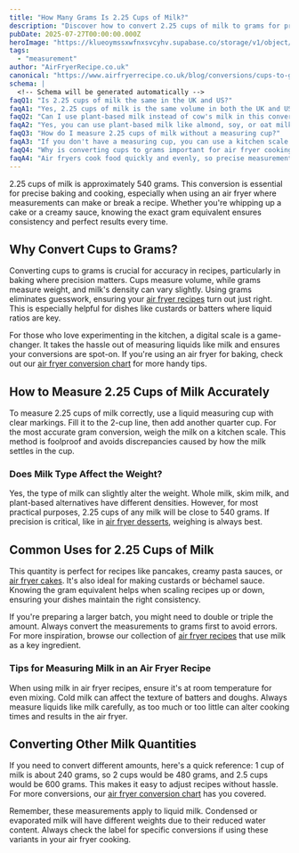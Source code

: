 ```yaml
---
title: "How Many Grams Is 2.25 Cups of Milk?"
description: "Discover how to convert 2.25 cups of milk to grams for precise baking and cooking with this simple guide. Perfect for air fryer recipes!"
pubDate: 2025-07-27T00:00:00.000Z
heroImage: "https://klueoymssxwfnxsvcyhv.supabase.co/storage/v1/object/public/Shmucket/how-many-grams-is-2-25-cups-of-milk.webp"
tags:
  - "measurement"
author: "AirFryerRecipe.co.uk"
canonical: "https://www.airfryerrecipe.co.uk/blog/conversions/cups-to-grams/how-many-grams-is-2-25-cups-of-milk"
schema: |
  <!-- Schema will be generated automatically -->
faqQ1: "Is 2.25 cups of milk the same in the UK and US?"
faqA1: "Yes, 2.25 cups of milk is the same volume in both the UK and US. However, cup sizes can vary slightly in other countries, so it's always best to use a standard measuring cup or convert to grams for accuracy, especially in air fryer recipes where precision matters."
faqQ2: "Can I use plant-based milk instead of cow's milk in this conversion?"
faqA2: "Yes, you can use plant-based milk like almond, soy, or oat milk. The weight will be very close to 540 grams for 2.25 cups, though there might be minor variations due to differences in density. For best results in air fryer baking, weigh the milk instead of relying solely on cup measurements."
faqQ3: "How do I measure 2.25 cups of milk without a measuring cup?"
faqA3: "If you don't have a measuring cup, you can use a kitchen scale to weigh out 540 grams of milk instead. Alternatively, you could use a standard mug (about 240ml) and fill it twice, then add half of another mug to approximate 2.25 cups. However, weighing is more accurate for air fryer recipes."
faqQ4: "Why is converting cups to grams important for air fryer cooking?"
faqA4: "Air fryers cook food quickly and evenly, so precise measurements ensure consistent results. Too much or too little liquid like milk can affect texture and cooking times. Converting cups to grams removes measurement inconsistencies, making your air fryer recipes more reliable every time."
---
```

<p>2.25 cups of milk is approximately 540 grams. This conversion is essential for precise baking and cooking, especially when using an air fryer where measurements can make or break a recipe. Whether you're whipping up a cake or a creamy sauce, knowing the exact gram equivalent ensures consistency and perfect results every time.</p>

<h2>Why Convert Cups to Grams?</h2>
<p>Converting cups to grams is crucial for accuracy in recipes, particularly in baking where precision matters. Cups measure volume, while grams measure weight, and milk's density can vary slightly. Using grams eliminates guesswork, ensuring your <a href=https://www.airfryerrecipe.co.uk/recipes>air fryer recipes</a> turn out just right. This is especially helpful for dishes like custards or batters where liquid ratios are key.</p>
<p>For those who love experimenting in the kitchen, a digital scale is a game-changer. It takes the hassle out of measuring liquids like milk and ensures your conversions are spot-on. If you're using an air fryer for baking, check out our <a href=https://www.airfryerrecipe.co.uk/air-fryer-conversion-chart>air fryer conversion chart</a> for more handy tips.</p>

<h2>How to Measure 2.25 Cups of Milk Accurately</h2>
<p>To measure 2.25 cups of milk correctly, use a liquid measuring cup with clear markings. Fill it to the 2-cup line, then add another quarter cup. For the most accurate gram conversion, weigh the milk on a kitchen scale. This method is foolproof and avoids discrepancies caused by how the milk settles in the cup.</p>

<h3>Does Milk Type Affect the Weight?</h3>
<p>Yes, the type of milk can slightly alter the weight. Whole milk, skim milk, and plant-based alternatives have different densities. However, for most practical purposes, 2.25 cups of any milk will be close to 540 grams. If precision is critical, like in <a href=https://www.airfryerrecipe.co.uk/recipe-category/dessert>air fryer desserts</a>, weighing is always best.</p>

<h2>Common Uses for 2.25 Cups of Milk</h2>
<p>This quantity is perfect for recipes like pancakes, creamy pasta sauces, or <a href=https://www.airfryerrecipe.co.uk/recipe-category/cakes>air fryer cakes</a>. It's also ideal for making custards or béchamel sauce. Knowing the gram equivalent helps when scaling recipes up or down, ensuring your dishes maintain the right consistency.</p>
<p>If you're preparing a larger batch, you might need to double or triple the amount. Always convert the measurements to grams first to avoid errors. For more inspiration, browse our collection of <a href=https://www.airfryerrecipe.co.uk/recipes>air fryer recipes</a> that use milk as a key ingredient.</p>

<h3>Tips for Measuring Milk in an Air Fryer Recipe</h3>
<p>When using milk in air fryer recipes, ensure it's at room temperature for even mixing. Cold milk can affect the texture of batters and doughs. Always measure liquids like milk carefully, as too much or too little can alter cooking times and results in the air fryer.</p>

<h2>Converting Other Milk Quantities</h2>
<p>If you need to convert different amounts, here's a quick reference: 1 cup of milk is about 240 grams, so 2 cups would be 480 grams, and 2.5 cups would be 600 grams. This makes it easy to adjust recipes without hassle. For more conversions, our <a href=https://www.airfryerrecipe.co.uk/air-fryer-conversion-chart>air fryer conversion chart</a> has you covered.</p>
<p>Remember, these measurements apply to liquid milk. Condensed or evaporated milk will have different weights due to their reduced water content. Always check the label for specific conversions if using these variants in your air fryer cooking.</p>
